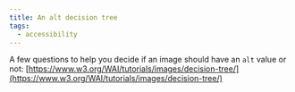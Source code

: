 ```yaml
---
title: An alt decision tree
tags:
  - accessibility
---
```


A few questions to help you decide if an image should have an `alt` value or not:
[https://www.w3.org/WAI/tutorials/images/decision-tree/](https://www.w3.org/WAI/tutorials/images/decision-tree/)
